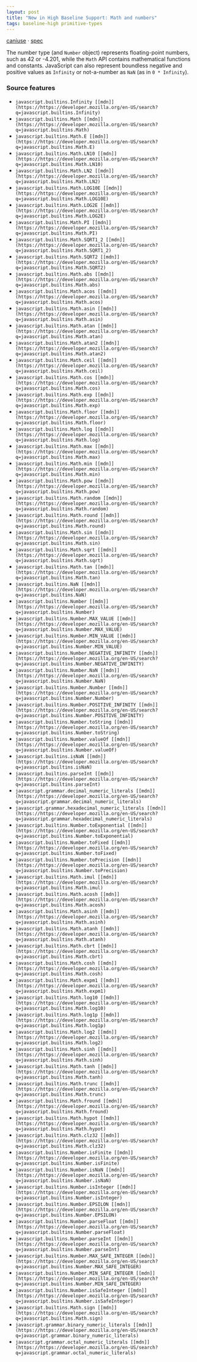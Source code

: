 ```yaml
---
layout: post
title: "New in High Baseline Support: Math and numbers"
tags: baseline-high primitive-types
---
```


[caniuse](https://caniuse.com/?search=number) · [spec](https://tc39.es/ecma262/multipage/numbers-and-dates.html#sec-number-objects)

The number type (and `Number` object) represents floating-point numbers, such as 42 or -4.201, while the `Math` API contains mathematical functions and constants. JavaScript can also represent boundless negative and positive values as `Infinity` or not-a-number as `NaN` (as in `0 * Infinity`).

### Source features

- ``javascript.builtins.Infinity [[mdn]](https://https://developer.mozilla.org/en-US/search?q=javascript.builtins.Infinity)``
- ``javascript.builtins.Math [[mdn]](https://https://developer.mozilla.org/en-US/search?q=javascript.builtins.Math)``
- ``javascript.builtins.Math.E [[mdn]](https://https://developer.mozilla.org/en-US/search?q=javascript.builtins.Math.E)``
- ``javascript.builtins.Math.LN10 [[mdn]](https://https://developer.mozilla.org/en-US/search?q=javascript.builtins.Math.LN10)``
- ``javascript.builtins.Math.LN2 [[mdn]](https://https://developer.mozilla.org/en-US/search?q=javascript.builtins.Math.LN2)``
- ``javascript.builtins.Math.LOG10E [[mdn]](https://https://developer.mozilla.org/en-US/search?q=javascript.builtins.Math.LOG10E)``
- ``javascript.builtins.Math.LOG2E [[mdn]](https://https://developer.mozilla.org/en-US/search?q=javascript.builtins.Math.LOG2E)``
- ``javascript.builtins.Math.PI [[mdn]](https://https://developer.mozilla.org/en-US/search?q=javascript.builtins.Math.PI)``
- ``javascript.builtins.Math.SQRT1_2 [[mdn]](https://https://developer.mozilla.org/en-US/search?q=javascript.builtins.Math.SQRT1_2)``
- ``javascript.builtins.Math.SQRT2 [[mdn]](https://https://developer.mozilla.org/en-US/search?q=javascript.builtins.Math.SQRT2)``
- ``javascript.builtins.Math.abs [[mdn]](https://https://developer.mozilla.org/en-US/search?q=javascript.builtins.Math.abs)``
- ``javascript.builtins.Math.acos [[mdn]](https://https://developer.mozilla.org/en-US/search?q=javascript.builtins.Math.acos)``
- ``javascript.builtins.Math.asin [[mdn]](https://https://developer.mozilla.org/en-US/search?q=javascript.builtins.Math.asin)``
- ``javascript.builtins.Math.atan [[mdn]](https://https://developer.mozilla.org/en-US/search?q=javascript.builtins.Math.atan)``
- ``javascript.builtins.Math.atan2 [[mdn]](https://https://developer.mozilla.org/en-US/search?q=javascript.builtins.Math.atan2)``
- ``javascript.builtins.Math.ceil [[mdn]](https://https://developer.mozilla.org/en-US/search?q=javascript.builtins.Math.ceil)``
- ``javascript.builtins.Math.cos [[mdn]](https://https://developer.mozilla.org/en-US/search?q=javascript.builtins.Math.cos)``
- ``javascript.builtins.Math.exp [[mdn]](https://https://developer.mozilla.org/en-US/search?q=javascript.builtins.Math.exp)``
- ``javascript.builtins.Math.floor [[mdn]](https://https://developer.mozilla.org/en-US/search?q=javascript.builtins.Math.floor)``
- ``javascript.builtins.Math.log [[mdn]](https://https://developer.mozilla.org/en-US/search?q=javascript.builtins.Math.log)``
- ``javascript.builtins.Math.max [[mdn]](https://https://developer.mozilla.org/en-US/search?q=javascript.builtins.Math.max)``
- ``javascript.builtins.Math.min [[mdn]](https://https://developer.mozilla.org/en-US/search?q=javascript.builtins.Math.min)``
- ``javascript.builtins.Math.pow [[mdn]](https://https://developer.mozilla.org/en-US/search?q=javascript.builtins.Math.pow)``
- ``javascript.builtins.Math.random [[mdn]](https://https://developer.mozilla.org/en-US/search?q=javascript.builtins.Math.random)``
- ``javascript.builtins.Math.round [[mdn]](https://https://developer.mozilla.org/en-US/search?q=javascript.builtins.Math.round)``
- ``javascript.builtins.Math.sin [[mdn]](https://https://developer.mozilla.org/en-US/search?q=javascript.builtins.Math.sin)``
- ``javascript.builtins.Math.sqrt [[mdn]](https://https://developer.mozilla.org/en-US/search?q=javascript.builtins.Math.sqrt)``
- ``javascript.builtins.Math.tan [[mdn]](https://https://developer.mozilla.org/en-US/search?q=javascript.builtins.Math.tan)``
- ``javascript.builtins.NaN [[mdn]](https://https://developer.mozilla.org/en-US/search?q=javascript.builtins.NaN)``
- ``javascript.builtins.Number [[mdn]](https://https://developer.mozilla.org/en-US/search?q=javascript.builtins.Number)``
- ``javascript.builtins.Number.MAX_VALUE [[mdn]](https://https://developer.mozilla.org/en-US/search?q=javascript.builtins.Number.MAX_VALUE)``
- ``javascript.builtins.Number.MIN_VALUE [[mdn]](https://https://developer.mozilla.org/en-US/search?q=javascript.builtins.Number.MIN_VALUE)``
- ``javascript.builtins.Number.NEGATIVE_INFINITY [[mdn]](https://https://developer.mozilla.org/en-US/search?q=javascript.builtins.Number.NEGATIVE_INFINITY)``
- ``javascript.builtins.Number.NaN [[mdn]](https://https://developer.mozilla.org/en-US/search?q=javascript.builtins.Number.NaN)``
- ``javascript.builtins.Number.Number [[mdn]](https://https://developer.mozilla.org/en-US/search?q=javascript.builtins.Number.Number)``
- ``javascript.builtins.Number.POSITIVE_INFINITY [[mdn]](https://https://developer.mozilla.org/en-US/search?q=javascript.builtins.Number.POSITIVE_INFINITY)``
- ``javascript.builtins.Number.toString [[mdn]](https://https://developer.mozilla.org/en-US/search?q=javascript.builtins.Number.toString)``
- ``javascript.builtins.Number.valueOf [[mdn]](https://https://developer.mozilla.org/en-US/search?q=javascript.builtins.Number.valueOf)``
- ``javascript.builtins.isNaN [[mdn]](https://https://developer.mozilla.org/en-US/search?q=javascript.builtins.isNaN)``
- ``javascript.builtins.parseInt [[mdn]](https://https://developer.mozilla.org/en-US/search?q=javascript.builtins.parseInt)``
- ``javascript.grammar.decimal_numeric_literals [[mdn]](https://https://developer.mozilla.org/en-US/search?q=javascript.grammar.decimal_numeric_literals)``
- ``javascript.grammar.hexadecimal_numeric_literals [[mdn]](https://https://developer.mozilla.org/en-US/search?q=javascript.grammar.hexadecimal_numeric_literals)``
- ``javascript.builtins.Number.toExponential [[mdn]](https://https://developer.mozilla.org/en-US/search?q=javascript.builtins.Number.toExponential)``
- ``javascript.builtins.Number.toFixed [[mdn]](https://https://developer.mozilla.org/en-US/search?q=javascript.builtins.Number.toFixed)``
- ``javascript.builtins.Number.toPrecision [[mdn]](https://https://developer.mozilla.org/en-US/search?q=javascript.builtins.Number.toPrecision)``
- ``javascript.builtins.Math.imul [[mdn]](https://https://developer.mozilla.org/en-US/search?q=javascript.builtins.Math.imul)``
- ``javascript.builtins.Math.acosh [[mdn]](https://https://developer.mozilla.org/en-US/search?q=javascript.builtins.Math.acosh)``
- ``javascript.builtins.Math.asinh [[mdn]](https://https://developer.mozilla.org/en-US/search?q=javascript.builtins.Math.asinh)``
- ``javascript.builtins.Math.atanh [[mdn]](https://https://developer.mozilla.org/en-US/search?q=javascript.builtins.Math.atanh)``
- ``javascript.builtins.Math.cbrt [[mdn]](https://https://developer.mozilla.org/en-US/search?q=javascript.builtins.Math.cbrt)``
- ``javascript.builtins.Math.cosh [[mdn]](https://https://developer.mozilla.org/en-US/search?q=javascript.builtins.Math.cosh)``
- ``javascript.builtins.Math.expm1 [[mdn]](https://https://developer.mozilla.org/en-US/search?q=javascript.builtins.Math.expm1)``
- ``javascript.builtins.Math.log10 [[mdn]](https://https://developer.mozilla.org/en-US/search?q=javascript.builtins.Math.log10)``
- ``javascript.builtins.Math.log1p [[mdn]](https://https://developer.mozilla.org/en-US/search?q=javascript.builtins.Math.log1p)``
- ``javascript.builtins.Math.log2 [[mdn]](https://https://developer.mozilla.org/en-US/search?q=javascript.builtins.Math.log2)``
- ``javascript.builtins.Math.sinh [[mdn]](https://https://developer.mozilla.org/en-US/search?q=javascript.builtins.Math.sinh)``
- ``javascript.builtins.Math.tanh [[mdn]](https://https://developer.mozilla.org/en-US/search?q=javascript.builtins.Math.tanh)``
- ``javascript.builtins.Math.trunc [[mdn]](https://https://developer.mozilla.org/en-US/search?q=javascript.builtins.Math.trunc)``
- ``javascript.builtins.Math.fround [[mdn]](https://https://developer.mozilla.org/en-US/search?q=javascript.builtins.Math.fround)``
- ``javascript.builtins.Math.hypot [[mdn]](https://https://developer.mozilla.org/en-US/search?q=javascript.builtins.Math.hypot)``
- ``javascript.builtins.Math.clz32 [[mdn]](https://https://developer.mozilla.org/en-US/search?q=javascript.builtins.Math.clz32)``
- ``javascript.builtins.Number.isFinite [[mdn]](https://https://developer.mozilla.org/en-US/search?q=javascript.builtins.Number.isFinite)``
- ``javascript.builtins.Number.isNaN [[mdn]](https://https://developer.mozilla.org/en-US/search?q=javascript.builtins.Number.isNaN)``
- ``javascript.builtins.Number.isInteger [[mdn]](https://https://developer.mozilla.org/en-US/search?q=javascript.builtins.Number.isInteger)``
- ``javascript.builtins.Number.EPSILON [[mdn]](https://https://developer.mozilla.org/en-US/search?q=javascript.builtins.Number.EPSILON)``
- ``javascript.builtins.Number.parseFloat [[mdn]](https://https://developer.mozilla.org/en-US/search?q=javascript.builtins.Number.parseFloat)``
- ``javascript.builtins.Number.parseInt [[mdn]](https://https://developer.mozilla.org/en-US/search?q=javascript.builtins.Number.parseInt)``
- ``javascript.builtins.Number.MAX_SAFE_INTEGER [[mdn]](https://https://developer.mozilla.org/en-US/search?q=javascript.builtins.Number.MAX_SAFE_INTEGER)``
- ``javascript.builtins.Number.MIN_SAFE_INTEGER [[mdn]](https://https://developer.mozilla.org/en-US/search?q=javascript.builtins.Number.MIN_SAFE_INTEGER)``
- ``javascript.builtins.Number.isSafeInteger [[mdn]](https://https://developer.mozilla.org/en-US/search?q=javascript.builtins.Number.isSafeInteger)``
- ``javascript.builtins.Math.sign [[mdn]](https://https://developer.mozilla.org/en-US/search?q=javascript.builtins.Math.sign)``
- ``javascript.grammar.binary_numeric_literals [[mdn]](https://https://developer.mozilla.org/en-US/search?q=javascript.grammar.binary_numeric_literals)``
- ``javascript.grammar.octal_numeric_literals [[mdn]](https://https://developer.mozilla.org/en-US/search?q=javascript.grammar.octal_numeric_literals)``
